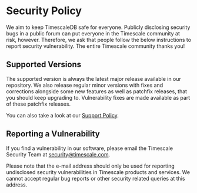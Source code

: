# Security Policy

We aim to keep TimescaleDB safe for everyone. 
Publicly disclosing security bugs in a public forum can put everyone in the Timescale community at risk,
however. Therefore, we ask that people follow the below instructions to report security vulnerability.
The entire Timescale community thanks you!

## Supported Versions

The supported version is always the latest major release available in our repository.
We also release regular minor versions with fixes and corrections alongside some new features as well as patchfix releases, that you should keep upgrading to.
Vulnerability fixes are made available as part of these patchfix releases.
 
You can also take a look at our [Support Policy](https://www.timescale.com/legal/support-policy).


## Reporting a Vulnerability

If you find a vulnerability in our software, please email the Timescale Security Team at security@timescale.com.

Please note that the e-mail address should only be used for reporting undisclosed security vulnerabilities in Timescale products and services. 
We cannot accept regular bug reports or other security related queries at this address.
